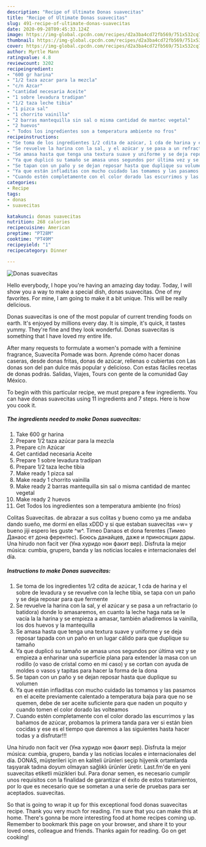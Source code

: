 ```yaml
---
description: "Recipe of Ultimate Donas suavecitas"
title: "Recipe of Ultimate Donas suavecitas"
slug: 491-recipe-of-ultimate-donas-suavecitas
date: 2020-09-28T09:45:33.124Z
image: https://img-global.cpcdn.com/recipes/d2a3ba4cd72fb569/751x532cq70/donas-suavecitas-foto-principal.jpg
thumbnail: https://img-global.cpcdn.com/recipes/d2a3ba4cd72fb569/751x532cq70/donas-suavecitas-foto-principal.jpg
cover: https://img-global.cpcdn.com/recipes/d2a3ba4cd72fb569/751x532cq70/donas-suavecitas-foto-principal.jpg
author: Myrtle Mann
ratingvalue: 4.8
reviewcount: 3202
recipeingredient:
- "600 gr harina"
- "1/2 taza azcar para la mezcla"
- "c/n Azcar"
- "cantidad necesaria Aceite"
- "1 sobre levadura tradipan"
- "1/2 taza leche tibia"
- "1 pizca sal"
- "1 chorrito vainilla"
- "2 barras mantequilla sin sal o misma cantidad de mantec vegetal"
- "2 huevos"
- " Todos los ingredientes son a temperatura ambiente no fros"
recipeinstructions:
- "Se toma de los ingredientes 1/2 cdita de azúcar, 1 cda de harina y el sobre de levadura y se revuelve con la leche tibia, se tapa con un paño y se deja reposar para que fermente"
- "Se revuelve la harina con la sal, y el azúcar y se pasa a un refractario (o batidora) donde lo amasaremos, en cuanto la leche haga nata se le vacía la la harina y se empieza a amasar, también añadiremos la vainilla, los dos huevos y la mantequilla"
- "Se amasa hasta que tenga una textura suave y uniforme y se deja reposar tapada con un paño en un lugar cálido para que duplique su tamaño"
- "Ya que duplicó su tamaño se amasa unos segundos por última vez y se empieza a enharinar una superficie plana para extender la masa con un rodillo (o vaso de cristal como en mi caso) y se cortan con ayuda de moldes o vasos y tapitas para hacer la forma de la dona"
- "Se tapan con un paño y se dejan reposar hasta que duplique su volumen"
- "Ya que están infladitas con mucho cuidado las tomamos y las pasamos en el aceite previamente calentado a temperatura baja para que no se quemen, debe de ser aceite suficiente para que naden un poquito y cuando tomen el color dorado las volteamos"
- "Cuando estén completamente con el color dorado las escurrimos y las bañamos de azúcar, probamos la primera tanda para ver si están bien cocidas y ese es el tiempo que daremos a las siguientes hasta hacer todas y a disfrutar!!!"
categories:
- Recipe
tags:
- donas
- suavecitas

katakunci: donas suavecitas 
nutrition: 268 calories
recipecuisine: American
preptime: "PT28M"
cooktime: "PT49M"
recipeyield: "1"
recipecategory: Dinner

---
```



![Donas suavecitas](https://img-global.cpcdn.com/recipes/d2a3ba4cd72fb569/751x532cq70/donas-suavecitas-foto-principal.jpg)

Hello everybody, I hope you're having an amazing day today. Today, I will show you a way to make a special dish, donas suavecitas. One of my favorites. For mine, I am going to make it a bit unique. This will be really delicious.

Donas suavecitas is one of the most popular of current trending foods on earth. It's enjoyed by millions every day. It is simple, it's quick, it tastes yummy. They're fine and they look wonderful. Donas suavecitas is something that I have loved my entire life.

After many requests to formulate a women&#39;s pomade with a feminine fragrance, Suavecita Pomade was born. Aprende cómo hacer donas caseras, desde donas fritas, donas de azúcar, rellenas o cubiertas con Las donas son del pan dulce más popular y delicioso. Con estas fáciles recetas de donas podrás. Salidas, Viajes, Tours con gente de la comunidad Gay México.


To begin with this particular recipe, we must prepare a few ingredients. You can have donas suavecitas using 11 ingredients and 7 steps. Here is how you cook it.

<!--inarticleads1-->

##### The ingredients needed to make Donas suavecitas:

1. Take 600 gr harina
1. Prepare 1/2 taza azúcar para la mezcla
1. Prepare c/n Azúcar
1. Get cantidad necesaria Aceite
1. Prepare 1 sobre levadura tradipan
1. Prepare 1/2 taza leche tibia
1. Make ready 1 pizca sal
1. Make ready 1 chorrito vainilla
1. Make ready 2 barras mantequilla sin sal o misma cantidad de mantec vegetal
1. Make ready 2 huevos
1. Get  Todos los ingredientes son a temperatura ambiente (no fríos)


Colitas Suavecitas. de abrazar a sus colitas y bueno como ya me andaba dando sueño, me dormí en ellas xDDD y si que estaban suavecitas =w= y bueno jiji espero les guste ^w^. Timeo Danaos et dona ferentes (Тимео Данаос ет дона ферентес). Боюсь данайцев, даже и приносящих дары. Una hirudo non facit ver (Уна хуридо нон факит вер). Disfruta la mejor música: cumbia, grupero, banda y las noticias locales e internacionales del día. 

<!--inarticleads2-->

##### Instructions to make Donas suavecitas:

1. Se toma de los ingredientes 1/2 cdita de azúcar, 1 cda de harina y el sobre de levadura y se revuelve con la leche tibia, se tapa con un paño y se deja reposar para que fermente
1. Se revuelve la harina con la sal, y el azúcar y se pasa a un refractario (o batidora) donde lo amasaremos, en cuanto la leche haga nata se le vacía la la harina y se empieza a amasar, también añadiremos la vainilla, los dos huevos y la mantequilla
1. Se amasa hasta que tenga una textura suave y uniforme y se deja reposar tapada con un paño en un lugar cálido para que duplique su tamaño
1. Ya que duplicó su tamaño se amasa unos segundos por última vez y se empieza a enharinar una superficie plana para extender la masa con un rodillo (o vaso de cristal como en mi caso) y se cortan con ayuda de moldes o vasos y tapitas para hacer la forma de la dona
1. Se tapan con un paño y se dejan reposar hasta que duplique su volumen
1. Ya que están infladitas con mucho cuidado las tomamos y las pasamos en el aceite previamente calentado a temperatura baja para que no se quemen, debe de ser aceite suficiente para que naden un poquito y cuando tomen el color dorado las volteamos
1. Cuando estén completamente con el color dorado las escurrimos y las bañamos de azúcar, probamos la primera tanda para ver si están bien cocidas y ese es el tiempo que daremos a las siguientes hasta hacer todas y a disfrutar!!!


Una hirudo non facit ver (Уна хуридо нон факит вер). Disfruta la mejor música: cumbia, grupero, banda y las noticias locales e internacionales del día. DONAS, müşterileri için en kaliteli ürünleri seçip hijyenik ortamlarda taşıyarak tadına doyum olmayan sağlıklı ürünler üretir. Last.fm&#39;de en yeni suavecitas etiketli müzikleri bul. Para donar semen, es necesario cumplir unos requisitos con la finalidad de garantizar el éxito de estos tratamientos, por lo que es necesario que se sometan a una serie de pruebas para ser aceptados. suavecitas. 

So that is going to wrap it up for this exceptional food donas suavecitas recipe. Thank you very much for reading. I'm sure that you can make this at home. There's gonna be more interesting food at home recipes coming up. Remember to bookmark this page on your browser, and share it to your loved ones, colleague and friends. Thanks again for reading. Go on get cooking!
